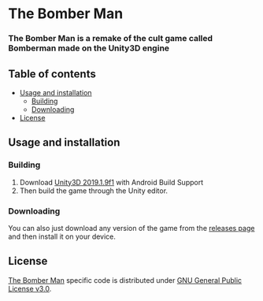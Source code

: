 # The Bomber Man
### The Bomber Man is a remake of the cult game called Bomberman made on the Unity3D engine

## Table of contents
- [Usage and installation](#usage-and-installation)
  + [Building](#building)
  + [Downloading](#downloading)
- [License](#license)

## Usage and installation
### Building
1. Download [Unity3D 2019.1.9f1](https://unity3d.com/ru/unity/whats-new/2019.1.9) with Android Build Support
2. Then build the game through the Unity editor.

### Downloading
You can also just download any version of the game from the [releases page](https://github.com/8teamCollab/the-bomber-man/releases) and then install it on your device.

## License
[The Bomber Man](https://github.com/8teamCollab/the-bomber-man) specific code is distributed under [GNU General Public License v3.0](https://github.com/8teamCollab/the-bomber-man/blob/master/LICENSE).
